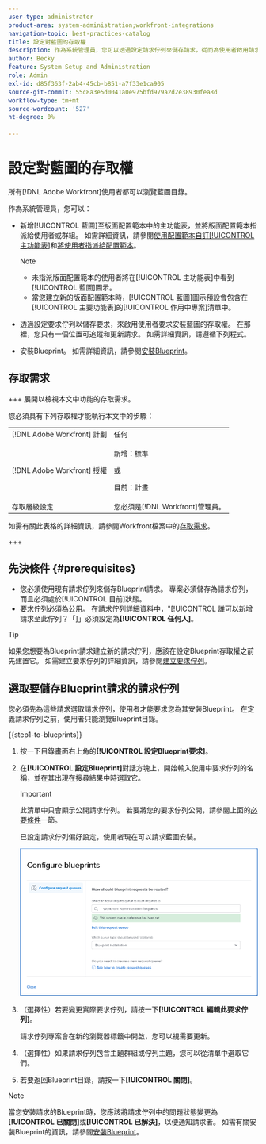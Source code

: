 ```yaml
---
user-type: administrator
product-area: system-administration;workfront-integrations
navigation-topic: best-practices-catalog
title: 設定對藍圖的存取權
description: 作為系統管理員，您可以透過設定請求佇列來儲存請求，從而為使用者啟用請求安裝藍圖的存取權。 在那裡，您只有一個位置可追蹤和更新請求。
author: Becky
feature: System Setup and Administration
role: Admin
exl-id: d85f363f-2ab4-45cb-b851-a7f33e1ca905
source-git-commit: 55c8a3e5d0041a0e975bfd979a2d2e38930fea8d
workflow-type: tm+mt
source-wordcount: '527'
ht-degree: 0%

---
```


# 設定對藍圖的存取權

所有[!DNL Adobe Workfront]使用者都可以瀏覽藍圖目錄。

作為系統管理員，您可以：

* 新增[!UICONTROL 藍圖]至版面配置範本中的主功能表，並將版面配置範本指派給使用者或群組。 如需詳細資訊，請參閱[使用配置範本自訂[!UICONTROL 主功能表]](/help/quicksilver/administration-and-setup/customize-workfront/use-layout-templates/customize-main-menu.md)和[將使用者指派給配置範本](/help/quicksilver/administration-and-setup/customize-workfront/use-layout-templates/assign-users-to-layout-template.md)。

  >[!NOTE]
  >
  >* 未指派版面配置範本的使用者將在[!UICONTROL 主功能表]中看到[!UICONTROL 藍圖]圖示。
  >* 當您建立新的版面配置範本時，[!UICONTROL 藍圖]圖示預設會包含在[!UICONTROL 主要功能表]的[!UICONTROL 作用中專案]清單中。


* 透過設定要求佇列以儲存要求，來啟用使用者要求安裝藍圖的存取權。 在那裡，您只有一個位置可追蹤和更新請求。 如需詳細資訊，請遵循下列程式。
* 安裝Blueprint。 如需詳細資訊，請參閱[安裝Blueprint](../../administration-and-setup/blueprints/blueprints-install.md)。

## 存取需求

+++ 展開以檢視本文中功能的存取需求。

您必須具有下列存取權才能執行本文中的步驟：

<table style="table-layout:auto"> 
 <col> 
 <col> 
 <tbody> 
  <tr> 
   <td role="rowheader">[!DNL Adobe Workfront] 計劃</td> 
   <td>任何</td> 
  </tr> 
  <tr> 
   <td role="rowheader">[!DNL Adobe Workfront] 授權</td> 
   <td>
   <p>新增：標準</p>
   <p>或</p>
   <p>目前：計畫</p></td> 
  </tr> 
  <tr> 
   <td role="rowheader">存取層級設定</td> 
   <td>您必須是[!DNL Workfront]管理員。 </td> 
  </tr> 
 </tbody> 
</table>

如需有關此表格的詳細資訊，請參閱Workfront檔案中的[存取需求](/help/quicksilver/administration-and-setup/add-users/access-levels-and-object-permissions/access-level-requirements-in-documentation.md)。

+++

## 先決條件 {#prerequisites}

* 您必須使用現有請求佇列來儲存Blueprint請求。 專案必須儲存為請求佇列，而且必須處於[!UICONTROL 目前]狀態。
* 要求佇列必須為公用。 在請求佇列詳細資料中，&quot;[!UICONTROL 誰可以新增請求至此佇列？「]」必須設定為&#x200B;**[!UICONTROL 任何人]**。

>[!TIP]
>
>如果您想要為Blueprint請求建立新的請求佇列，應該在設定Blueprint存取權之前先建置它。 如需建立要求佇列的詳細資訊，請參閱[建立要求佇列](../../manage-work/requests/create-and-manage-request-queues/create-request-queue.md)。

## 選取要儲存Blueprint請求的請求佇列

您必須先為這些請求選取請求佇列，使用者才能要求您為其安裝Blueprint。 在定義請求佇列之前，使用者只能瀏覽Blueprint目錄。

{{step1-to-blueprints}}

1. 按一下目錄畫面右上角的&#x200B;**[!UICONTROL 設定Blueprint要求]**。

   <!--
   <li value="3" data-mc-conditions="QuicksilverOrClassic.Draft mode"> <p>In the <strong>Configure blueprints</strong> dialog, ensure that the <strong>Configure request queues</strong> tab is selected.</p> </li>
   -->

1. 在&#x200B;**[!UICONTROL 設定Blueprint]**&#x200B;對話方塊上，開始輸入使用中要求佇列的名稱，並在其出現在搜尋結果中時選取它。

   >[!IMPORTANT]
   >
   >此清單中只會顯示公開請求佇列。 若要將您的要求佇列公開，請參閱上面的[必要條件](#prerequisites)一節。

   已設定請求佇列偏好設定，使用者現在可以請求藍圖安裝。

   ![設定要求佇列](assets/Blueprints_access_setup_request_queue.png)

1. （選擇性）若要變更實際要求佇列，請按一下&#x200B;**[!UICONTROL 編輯此要求佇列]**。

   請求佇列專案會在新的瀏覽器標籤中開啟，您可以視需要更新。

1. （選擇性）如果請求佇列包含主題群組或佇列主題，您可以從清單中選取它們。
1. 若要返回Blueprint目錄，請按一下&#x200B;**[!UICONTROL 關閉]**。

>[!NOTE]
>
>當您安裝請求的Blueprint時，您應該將請求佇列中的問題狀態變更為&#x200B;**[!UICONTROL 已關閉]**&#x200B;或&#x200B;**[!UICONTROL 已解決]**，以便通知請求者。 如需有關安裝Blueprint的資訊，請參閱[安裝Blueprint](../../administration-and-setup/blueprints/blueprints-install.md)。
